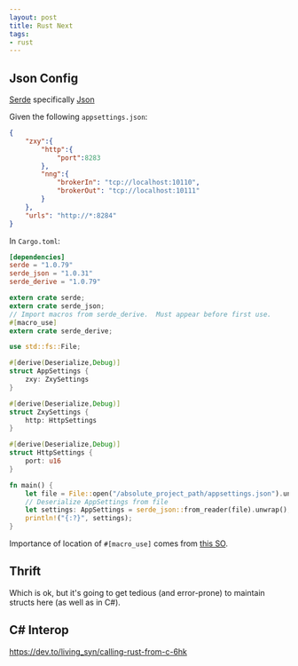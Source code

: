 ```yaml
---
layout: post
title: Rust Next
tags:
- rust
---
```


## Json Config

[Serde](https://serde.rs/) specifically [Json](https://github.com/serde-rs/json)

Given the following `appsettings.json`:
```json
{
    "zxy":{
        "http":{
            "port":8283
        },
        "nng":{
            "brokerIn": "tcp://localhost:10110",
            "brokerOut": "tcp://localhost:10111"
        }
    },
    "urls": "http://*:8284"
}
```

In `Cargo.toml`:
```toml
[dependencies]
serde = "1.0.79"
serde_json = "1.0.31"
serde_derive = "1.0.79"
```

```rust
extern crate serde;
extern crate serde_json;
// Import macros from serde_derive.  Must appear before first use.
#[macro_use]
extern crate serde_derive;

use std::fs::File;

#[derive(Deserialize,Debug)]
struct AppSettings {
    zxy: ZxySettings
}

#[derive(Deserialize,Debug)]
struct ZxySettings {
    http: HttpSettings
}

#[derive(Deserialize,Debug)]
struct HttpSettings {
    port: u16
}

fn main() {
    let file = File::open("/absolute_project_path/appsettings.json").unwrap();
    // Deserialize AppSettings from file
    let settings: AppSettings = serde_json::from_reader(file).unwrap();
    println!("{:?}", settings);
}
```

Importance of location of `#[macro_use]` comes from [this SO](https://stackoverflow.com/questions/29068716/how-do-you-use-a-macro-from-inside-its-own-crate).

## Thrift

Which is ok, but it's going to get tedious (and error-prone) to maintain structs here (as well as in C#).



## C# Interop

https://dev.to/living_syn/calling-rust-from-c-6hk